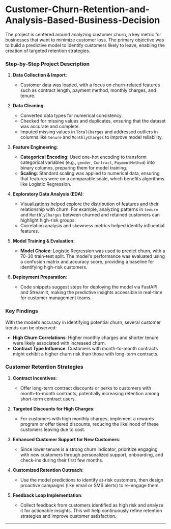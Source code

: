 # Customer-Churn-Retention-and-Analysis-Based-Business-Decision

The project is centered around analyzing customer churn, a key metric for businesses that want to minimize customer loss. The primary objective was to build a predictive model to identify customers likely to leave, enabling the creation of targeted retention strategies.

### Step-by-Step Project Description

1. **Data Collection & Import**: 
   - Customer data was loaded, with a focus on churn-related features such as contract length, payment method, monthly charges, and tenure.

2. **Data Cleaning**:
   - Converted data types for numerical consistency.
   - Checked for missing values and duplicates, ensuring that the dataset was accurate and complete.
   - Imputed missing values in `TotalCharges` and addressed outliers in columns like `tenure` and `MonthlyCharges` to improve model reliability.

3. **Feature Engineering**:
   - **Categorical Encoding**: Used one-hot encoding to transform categorical variables (e.g., `gender`, `Contract`, `PaymentMethod`) into binary columns, preparing them for model training.
   - **Scaling**: Standard scaling was applied to numerical data, ensuring that features were on a comparable scale, which benefits algorithms like Logistic Regression.

4. **Exploratory Data Analysis (EDA)**:
   - Visualizations helped explore the distribution of features and their relationship with churn. For example, analyzing patterns in `tenure` and `MonthlyCharges` between churned and retained customers can highlight high-risk groups.
   - Correlation analysis and skewness metrics helped identify influential features.

5. **Model Training & Evaluation**:
   - **Model Choice**: Logistic Regression was used to predict churn, with a 70-30 train-test split. The model's performance was evaluated using a confusion matrix and accuracy score, providing a baseline for identifying high-risk customers.
   
6. **Deployment Preparation**:
   - Code snippets suggest steps for deploying the model via FastAPI and Streamlit, making the predictive insights accessible in real-time for customer management teams.

### Key Findings

With the model’s accuracy in identifying potential churn, several customer trends can be observed:
- **High Churn Correlations**: Higher monthly charges and shorter tenure were likely associated with increased churn.
- **Contract Type Influence**: Customers with month-to-month contracts might exhibit a higher churn risk than those with long-term contracts.

### Customer Retention Strategies

1. **Contract Incentives**:
   - Offer long-term contract discounts or perks to customers with month-to-month contracts, potentially increasing retention among short-term contract users.

2. **Targeted Discounts for High Charges**:
   - For customers with high monthly charges, implement a rewards program or offer tiered discounts, reducing the likelihood of these customers leaving due to cost.

3. **Enhanced Customer Support for New Customers**:
   - Since lower tenure is a strong churn indicator, prioritize engaging with new customers through personalized support, onboarding, and check-ins during their first few months.

4. **Customized Retention Outreach**:
   - Use the model predictions to identify at-risk customers, then design proactive campaigns (like email or SMS alerts) to re-engage them.

5. **Feedback Loop Implementation**:
   - Collect feedback from customers identified as high risk and analyze it for actionable insights. This will help continuously refine retention strategies and improve customer satisfaction.

--- 
